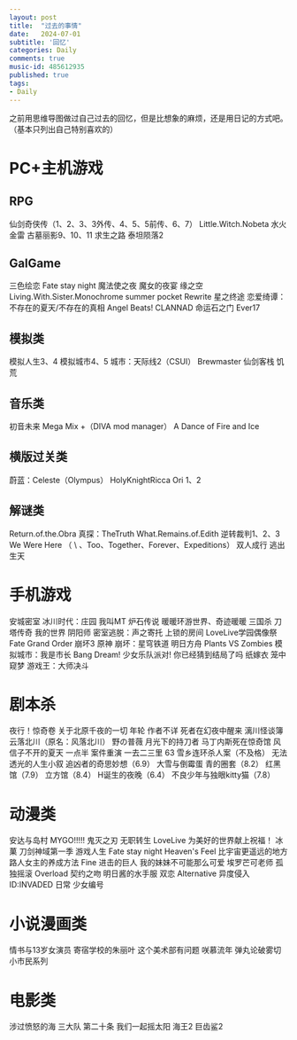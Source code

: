 ```yaml
---
layout: post
title:  "过去的事情"
date:   2024-07-01
subtitle: '回忆'
categories: Daily
comments: true
music-id: 485612935
published: true
tags: 
- Daily
---
```

<!--excerpt-->

之前用思维导图做过自己过去的回忆，但是比想象的麻烦，还是用日记的方式吧。（基本只列出自己特别喜欢的）

# PC+主机游戏
## RPG
仙剑奇侠传（1、2、3、3外传、4、5、5前传、6、7）
Little.Witch.Nobeta
水火金雷
古墓丽影9、10、11
求生之路
泰坦陨落2

## GalGame
三色绘恋
Fate stay night
魔法使之夜
魔女的夜宴
缘之空
Living.With.Sister.Monochrome
summer pocket
Rewrite
星之终途
恋爱绮谭：不存在的夏天/不存在的真相
Angel Beats!
CLANNAD
命运石之门
Ever17

## 模拟类
模拟人生3、4
模拟城市4、5
城市：天际线2（CSUI）
Brewmaster
仙剑客栈
饥荒

## 音乐类
初音未来 Mega Mix +（DIVA mod manager）
A Dance of Fire and Ice

## 横版过关类
蔚蓝：Celeste（Olympus）
HolyKnightRicca
Ori 1、2

## 解谜类
Return.of.the.Obra
真探：TheTruth
What.Remains.of.Edith
逆转裁判1、2、3
We Were Here （ \ 、Too、Together、Forever、Expeditions）
双人成行
逃出生天

# 手机游戏
安城密室
冰川时代：庄园
我叫MT
炉石传说
暖暖环游世界、奇迹暖暖
三国杀
刀塔传奇
我的世界
阴阳师
密室逃脱：声之寄托
上锁的房间
LoveLive学园偶像祭
Fate Grand Order
崩坏3
原神
崩坏：星穹铁道
明日方舟
Plants VS Zombies
模拟城市：我是市长
Bang Dream! 少女乐队派对!
你已经猜到结局了吗
纸嫁衣
笼中窥梦
游戏王：大师决斗


# 剧本杀
夜行！惊奇卷
关于北原千夜的一切
年轮
作者不详
死者在幻夜中醒来
漓川怪谈簿
云落北川（原名：风落北川）
野の普薇
月光下的持刀者
马丁内斯死在惊奇馆
风信子不开的夏天
一点半
案件重演
一去二三里
63
雪乡连环杀人案（不及格）
无法透光的人生小叙
追凶者的奇思妙想（6.9）
大雪与倒霉蛋
青的圈套（8.2）
红黑馆（7.9）
立方馆（8.4）
H诞生的夜晚（6.4）
不良少年与独眼kitty猫（7.8）


# 动漫类
安达与岛村
MYGO!!!!!
鬼灭之刃
无职转生
LoveLive
为美好的世界献上祝福！
冰菓
刀剑神域第一季
游戏人生
 Fate stay night Heaven's Feel
比宇宙更遥远的地方
路人女主的养成方法 Fine
进击的巨人
我的妹妹不可能那么可爱
埃罗芒可老师
孤独摇滚
Overload
契约之吻
明日酱的水手服 
双恋 Alternative 
异度侵入 ID:INVADED 
日常
少女编号

# 小说漫画类
情书与13岁女演员
寄宿学校的朱丽叶
这个美术部有问题
咲慕流年
弹丸论破雾切
小市民系列

# 电影类
涉过愤怒的海
三大队
第二十条
我们一起摇太阳
海王2
巨齿鲨2